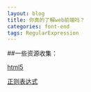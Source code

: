 ```yaml
---
layout: blog
title: 你真的了解web前端吗？
categories: font-end
tags: RegularExpression
---
```

##一些资源收集：

[html5](https://developer.mozilla.org/zh-CN/docs/Web/Guide/HTML/HTML5)

[正则表达式](https://developer.mozilla.org/zh-CN/docs/Web/JavaScript/Guide/Regular_Expressions)
